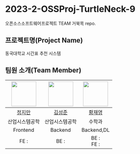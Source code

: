 # 2023-2-OSSProj-TurtleNeck-9
오픈소스소프트웨어프로젝트 TEAM 거북목 repo.

## 프로젝트명(Project Name)

동국대학교 시간표 추천 시스템

## 팀원 소개(Team Member)

<!-- ### Front-End

| 이름   | 전공           | 학번   | E-mail |
| ------ | -------------- | ------ | ---------------|
| 정지만 | 산업시스템공학과     | 18학번 | wlaks2317@gmail.com |


### Back-end

| 이름   | 전공           | 학번   | E-mail |
| ------ | -------------- | ------ | -------------------|
| 김성준 | 산업시스템공학과     | 17학번 | jobcho6320@naver.com |
| 황재영 | 수학과     | 19학번 | jaey0913@dongguk.edu |


| 이름   | 전공           | 학번   | E-mail |
| ------ | -------------- | ------ | -------------------|
| 황재영 | 수학과     | 19학번 | jaey0913@dongguk.edu |-->


|<img src="https://avatars.githubusercontent.com/u/67041750?v=4" width="80">|<img src="https://avatars.githubusercontent.com/u/89504367?v=4" width="80">|<img src="https://github.com/hwangjy0913" width="80">|
|:---:|:---:|:---:|
|[정지만](https://github.com/jjm2317)|[김성준](https://github.com/SeongJoon-K)|[황재영](https://github.com/hwangjy0913)|
|산업시스템공학|산업시스템공학|수학과|
|Frontend|Backend|Backend,DL|
|FE : <br> |BE : <br> |BE : <br> FE : |
